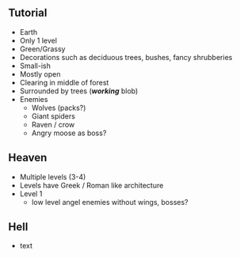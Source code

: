## Tutorial
- Earth 
- Only 1 level
- Green/Grassy
- Decorations such as deciduous trees, bushes, fancy shrubberies
- Small-ish
- Mostly open
- Clearing in middle of forest
- Surrounded by trees (***working*** blob)
- Enemies
	- Wolves (packs?)
	- Giant spiders
	- Raven / crow
	- Angry moose as boss?

## Heaven
- Multiple levels (3-4)
- Levels have Greek / Roman like architecture
- Level 1
	- low level angel enemies without wings, bosses?

## Hell
- text